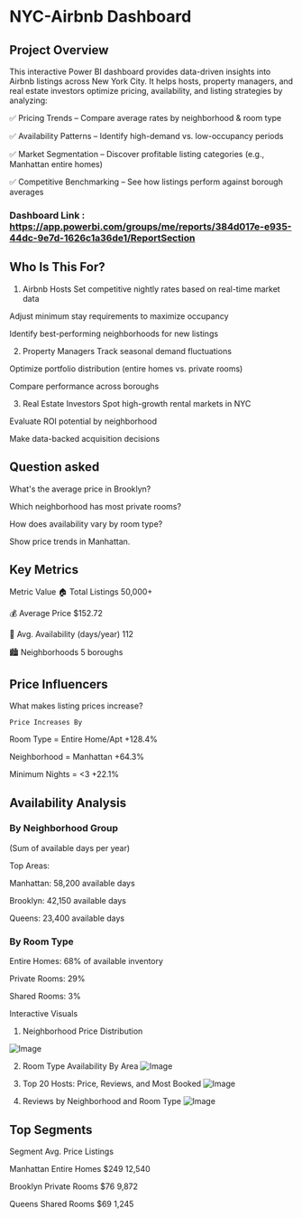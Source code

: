 
# NYC-Airbnb Dashboard

## Project Overview
This interactive Power BI dashboard provides data-driven insights into Airbnb listings across New York City. It helps hosts, property managers, and real estate investors optimize pricing, availability, and listing strategies by analyzing:

✅ Pricing Trends – Compare average rates by neighborhood & room type

✅ Availability Patterns – Identify high-demand vs. low-occupancy periods

✅ Market Segmentation – Discover profitable listing categories (e.g., Manhattan entire homes)

✅ Competitive Benchmarking – See how listings perform against borough averages


### Dashboard Link : https://app.powerbi.com/groups/me/reports/384d017e-e935-44dc-9e7d-1626c1a36de1/ReportSection

## Who Is This For?
1. Airbnb Hosts
Set competitive nightly rates based on real-time market data

Adjust minimum stay requirements to maximize occupancy

Identify best-performing neighborhoods for new listings

2. Property Managers
Track seasonal demand fluctuations

Optimize portfolio distribution (entire homes vs. private rooms)

Compare performance across boroughs

3. Real Estate Investors
Spot high-growth rental markets in NYC

Evaluate ROI potential by neighborhood

Make data-backed acquisition decisions

## Question asked
What's the average price in Brooklyn?

Which neighborhood has most private rooms?

How does availability vary by room type?

Show price trends in Manhattan.

## Key Metrics
Metric	Value
🏠 Total Listings	50,000+

💰 Average Price	$152.72

📅 Avg. Availability (days/year)	112

🏙️ Neighborhoods	5 boroughs

## Price Influencers

What makes listing prices increase?

	Price Increases By
Room Type = Entire Home/Apt	+128.4%

Neighborhood = Manhattan	+64.3%

Minimum Nights = <3	+22.1%


## Availability Analysis
### By Neighborhood Group
(Sum of available days per year)

Top Areas:

Manhattan: 58,200 available days

Brooklyn: 42,150 available days

Queens: 23,400 available days

### By Room Type
Entire Homes: 68% of available inventory

Private Rooms: 29%

Shared Rooms: 3%

Interactive Visuals
1. Neighborhood Price Distribution

![Image](https://github.com/user-attachments/assets/cbb85709-f6a7-4ed7-906a-bd4d7ad7aa8e)

2. Room Type Availability By Area
![Image](https://github.com/user-attachments/assets/97e6effd-790c-4a48-8bed-cac6d135a8d8)

3. Top 20 Hosts: Price, Reviews, and Most Booked
![Image](https://github.com/user-attachments/assets/d19a6e58-3fe9-442a-b393-ed7aa21b2f70)

4. Reviews by Neighborhood and Room Type 
![Image](https://github.com/user-attachments/assets/5aeb3d8d-63b8-462a-a86b-29db396d3000)

## Top Segments
Segment	                       Avg. Price	                            Listings

Manhattan Entire Homes	         $249	                                 12,540

Brooklyn Private Rooms	         $76	                                 9,872

Queens Shared Rooms            	$69	                                   1,245
